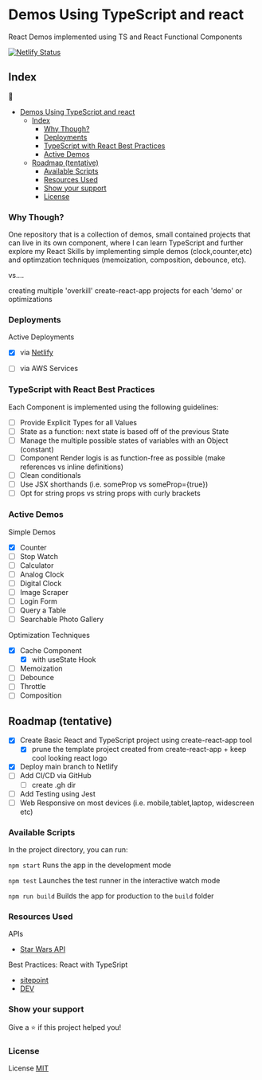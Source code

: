# Demos Using TypeScript and react

React Demos implemented using TS and React Functional Components

[![Netlify Status](https://api.netlify.com/api/v1/badges/97e1271e-d18b-4ab4-b5e5-5f2518f6f88d/deploy-status)](https://app.netlify.com/sites/dev0-react-demos/deploys)

## Index

:book:
- [Demos Using TypeScript and react](#demos-using-typescript-and-react)
  - [Index](#index)
    - [Why Though?](#why-though)
    - [Deployments](#deployments)
    - [TypeScript with React Best Practices](#typescript-with-react-best-practices)
    - [Active Demos](#active-demos)
  - [Roadmap (tentative)](#roadmap-tentative)
    - [Available Scripts](#available-scripts)
    - [Resources Used](#resources-used)
    - [Show your support](#show-your-support)
    - [License](#license)

### Why Though?

One repository that is a collection of demos, small contained projects that can live in its own component, where I can learn TypeScript and further explore my React Skills by implementing simple demos (clock,counter,etc) and optimzation techniques (memoization, composition, debounce, etc).

vs....

creating multiple 'overkill' create-react-app projects for each 'demo' or optimizations

### Deployments

Active Deployments 

- [x] via [ Netlify ](https://dev0-react-demos.netlify.app/)

- [ ] via AWS Services

### TypeScript with React Best Practices 

Each Component is implemented using the following guidelines:

- [ ] Provide Explicit Types for all Values
- [ ] State as a function: next state is based off of the previous State
- [ ] Manage the multiple possible states of variables with an Object (constant)
- [ ] Component Render logis is as function-free as possible (make references vs inline definitions)
- [ ] Clean conditionals 
- [ ] Use JSX shorthands (i.e. someProp vs someProp={true})
- [ ] Opt for string props vs string props with curly brackets

### Active Demos

Simple Demos
- [x] Counter
- [ ] Stop Watch
- [ ] Calculator
- [ ] Analog Clock
- [ ] Digital Clock
- [ ] Image Scraper
- [ ] Login Form
- [ ] Query a Table
- [ ] Searchable Photo Gallery

Optimization Techniques
- [x] Cache Component
  - [x] with useState Hook
- [ ] Memoization
- [ ] Debounce 
- [ ] Throttle
- [ ] Composition

## Roadmap (tentative)

- [x] Create Basic React and TypeScript project using create-react-app tool
  - [x] prune the template project created from create-react-app + keep cool looking react logo
- [x] Deploy main branch to Netlify
- [ ] Add CI/CD via GitHub
  - [ ] create .gh dir
- [ ] Add Testing using Jest     
- [ ] Web Responsive on most devices (i.e. mobile,tablet,laptop, widescreen etc)

### Available Scripts

In the project directory, you can run:

`npm start` Runs the app in the development mode

`npm test` Launches the test runner in the interactive watch mode

`npm run build` Builds the app for production to the `build` folder

### Resources Used

APIs

- [Star Wars API](https://swapi.dev/documentation#base)

Best Practices: React with TypeSript
- [ sitepoint ](https://www.sitepoint.com/react-with-typescript-best-practices/)
- [ DEV ](https://dev.to/ruppysuppy/7-tips-for-clean-react-typescript-code-you-must-know-2da2)
### Show your support

Give a ⭐️ if this project helped you!

### License

License [MIT](https://opensource.org/licenses/MIT)